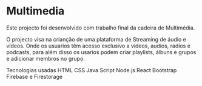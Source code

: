 # Multimedia

 Este projecto foi desenvolvido com trabalho final da cadeira de Multimédia. 

O projecto visa na crianção de uma plataforma de Streaming de áudio e vídeos. Onde os usuarios têm acesso exclusivo a vídeos, audios, radios e podcasts, para além disso os usarios podem criar playlists, álbuns e grupos e adicionar membros no grupo.

Tecnologias usadas
HTML
CSS
Java Script
Node.js
React
Bootstrap
Firebase e Firestorage
